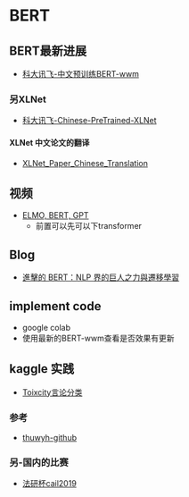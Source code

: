 # BERT

## BERT最新进展
- [科大讯飞-中文预训练BERT-wwm](https://github.com/ymcui/Chinese-BERT-wwm)

### 另XLNet
- [科大讯飞-Chinese-PreTrained-XLNet](https://github.com/ymcui/Chinese-PreTrained-XLNet)

#### XLNet 中文论文的翻译
- [XLNet_Paper_Chinese_Translation](https://github.com/yuanxiaosc/XLNet_Paper_Chinese_Translation)

## 视频
- [ELMO, BERT, GPT](https://www.youtube.com/watch?v=UYPa347-DdE&list=PLJV_el3uVTsOK_ZK5L0Iv_EQoL1JefRL4&index=61)
    - 前置可以先可以下transformer

## Blog
- [進擊的 BERT：NLP 界的巨人之力與遷移學習](https://leemeng.tw/attack_on_bert_transfer_learning_in_nlp.html)

## implement code
- google colab
- 使用最新的BERT-wwm查看是否效果有更新

## kaggle 实践
- [Toixcity言论分类](https://www.kaggle.com/c/jigsaw-unintended-bias-in-toxicity-classification)

### 参考
- [thuwyh-github](https://github.com/thuwyh/Jigsaw-Unintended-Bias-in-Toxicity-Classification)

### 另-国内的比赛
- [法研杯cail2019](https://github.com/NoneWait/cail2019)